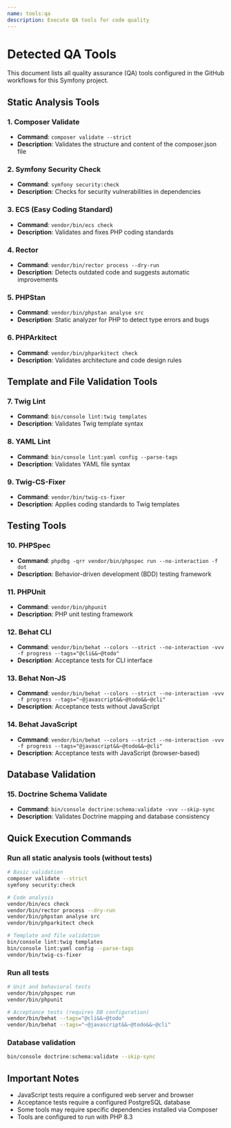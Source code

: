 ```yaml
---
name: tools:qa
description: Execute QA tools for code quality
---
```


# Detected QA Tools

This document lists all quality assurance (QA) tools configured in the GitHub workflows for this Symfony project.

## Static Analysis Tools

### 1. **Composer Validate**
- **Command**: `composer validate --strict`
- **Description**: Validates the structure and content of the composer.json file

### 2. **Symfony Security Check**
- **Command**: `symfony security:check`
- **Description**: Checks for security vulnerabilities in dependencies

### 3. **ECS (Easy Coding Standard)**
- **Command**: `vendor/bin/ecs check`
- **Description**: Validates and fixes PHP coding standards

### 4. **Rector**
- **Command**: `vendor/bin/rector process --dry-run`
- **Description**: Detects outdated code and suggests automatic improvements

### 5. **PHPStan**
- **Command**: `vendor/bin/phpstan analyse src`
- **Description**: Static analyzer for PHP to detect type errors and bugs

### 6. **PHPArkitect**
- **Command**: `vendor/bin/phparkitect check`
- **Description**: Validates architecture and code design rules

## Template and File Validation Tools

### 7. **Twig Lint**
- **Command**: `bin/console lint:twig templates`
- **Description**: Validates Twig template syntax

### 8. **YAML Lint**
- **Command**: `bin/console lint:yaml config --parse-tags`
- **Description**: Validates YAML file syntax

### 9. **Twig-CS-Fixer**
- **Command**: `vendor/bin/twig-cs-fixer`
- **Description**: Applies coding standards to Twig templates

## Testing Tools

### 10. **PHPSpec**
- **Command**: `phpdbg -qrr vendor/bin/phpspec run --no-interaction -f dot`
- **Description**: Behavior-driven development (BDD) testing framework

### 11. **PHPUnit**
- **Command**: `vendor/bin/phpunit`
- **Description**: PHP unit testing framework

### 12. **Behat CLI**
- **Command**: `vendor/bin/behat --colors --strict --no-interaction -vvv -f progress --tags="@cli&&~@todo"`
- **Description**: Acceptance tests for CLI interface

### 13. **Behat Non-JS**
- **Command**: `vendor/bin/behat --colors --strict --no-interaction -vvv -f progress --tags="~@javascript&&~@todo&&~@cli"`
- **Description**: Acceptance tests without JavaScript

### 14. **Behat JavaScript**
- **Command**: `vendor/bin/behat --colors --strict --no-interaction -vvv -f progress --tags="@javascript&&~@todo&&~@cli"`
- **Description**: Acceptance tests with JavaScript (browser-based)

## Database Validation

### 15. **Doctrine Schema Validate**
- **Command**: `bin/console doctrine:schema:validate -vvv --skip-sync`
- **Description**: Validates Doctrine mapping and database consistency

## Quick Execution Commands

### Run all static analysis tools (without tests)
```bash
# Basic validation
composer validate --strict
symfony security:check

# Code analysis
vendor/bin/ecs check
vendor/bin/rector process --dry-run
vendor/bin/phpstan analyse src
vendor/bin/phparkitect check

# Template and file validation
bin/console lint:twig templates
bin/console lint:yaml config --parse-tags
vendor/bin/twig-cs-fixer
```

### Run all tests
```bash
# Unit and behavioral tests
vendor/bin/phpspec run
vendor/bin/phpunit

# Acceptance tests (requires DB configuration)
vendor/bin/behat --tags="@cli&&~@todo"
vendor/bin/behat --tags="~@javascript&&~@todo&&~@cli"
```

### Database validation
```bash
bin/console doctrine:schema:validate --skip-sync
```

## Important Notes

- JavaScript tests require a configured web server and browser
- Acceptance tests require a configured PostgreSQL database
- Some tools may require specific dependencies installed via Composer
- Tools are configured to run with PHP 8.3
